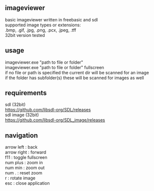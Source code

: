 ## imageviewer
basic imageviewer written in freebasic and sdl\
supported image types or extensions:\
.bmp, .gif, .jpg, .png, .pcx, .jpeg, .tff\
32bit version tested
## usage
imageviewer.exe "path to file or folder"\
imageviewer.exe "path to file or folder" fullscreen\
if no file or path is specified the current dir will be scanned for an image\
if the folder has subfolder(s) these will be scanned for images as well 
## requirements
sdl (32bit)\
https://github.com/libsdl-org/SDL/releases
\
sdl image (32bit)\
https://github.com/libsdl-org/SDL_image/releases
## navigation
arrow left  :  back\
arrow right :  forward\
f11         :  toggle fullscreen\
num plus    :  zoom in\
num min     :  zoom out\
num .       :  reset zoom\
r           :  rotate image\
esc         :  close application
